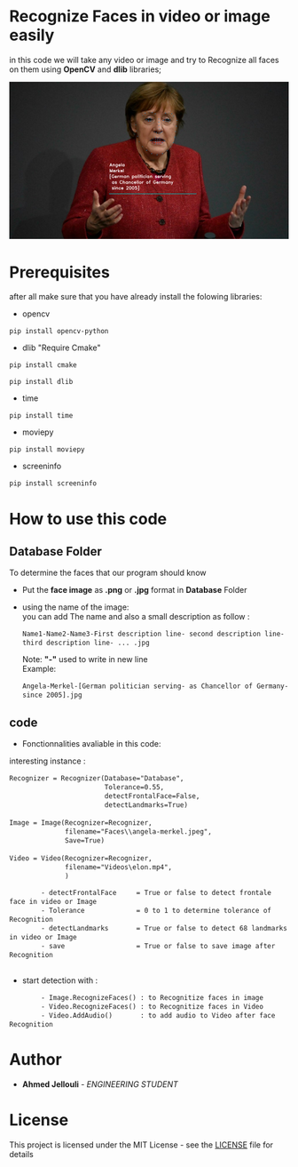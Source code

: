 # Recognize Faces in video or image easily 

in this code we will take any video or image and try to Recognize all faces on them using **OpenCV** and **dlib** libraries;

![](FacialReco.png)

# Prerequisites

after all make sure that you have already install the folowing libraries:

- opencv
```
pip install opencv-python
```
- dlib "Require Cmake"
```
pip install cmake
```
```
pip install dlib
```
- time
```
pip install time
```
- moviepy
```
pip install moviepy
```
- screeninfo
```
pip install screeninfo
```
# How to use this code
## **Database** Folder
To determine the faces that our program should know
- Put the **face image** as **.png** or **.jpg** format in **Database** Folder
- using the name of the image:
   <br /> you can add The name and also a small description as follow : 
   
  ```
  Name1-Name2-Name3-First description line- second description line- third description line- ... .jpg
  ```
  Note: **"-"** used to write in new line
  <br />Example: 
  
  ```
  Angela-Merkel-[German politician serving- as Chancellor of Germany- since 2005].jpg
  ```
  
## code 

- Fonctionnalities avaliable in this code:

interesting instance :
```
Recognizer = Recognizer(Database="Database",
                        Tolerance=0.55,
                        detectFrontalFace=False, 
                        detectLandmarks=True)

Image = Image(Recognizer=Recognizer,
              filename="Faces\\angela-merkel.jpeg",
              Save=True)

Video = Video(Recognizer=Recognizer,
              filename="Videos\elon.mp4",   
              )
```

``` 
        - detectFrontalFace     = True or false to detect frontale face in video or Image
        - Tolerance             = 0 to 1 to determine tolerance of Recognition        
        - detectLandmarks       = True or false to detect 68 landmarks in video or Image 
        - save                  = True or false to save image after Recognition
        
``` 
 
- start detection with :
``` 
        - Image.RecognizeFaces() : to Recognitize faces in image
        - Video.RecognizeFaces() : to Recognitize faces in Video
        - Video.AddAudio()       : to add audio to Video after face Recognition
``` 
# Author

* **Ahmed Jellouli** - *ENGINEERING STUDENT* 

# License

This project is licensed under the MIT License - see the [LICENSE](LICENSE) file for details


